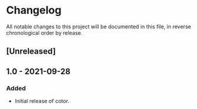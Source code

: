 # Changelog

All notable changes to this project will be documented in this file, in reverse chronological order by release.

## [Unreleased]

## 1.0 - 2021-09-28

### Added

- Initial release of cotor.


